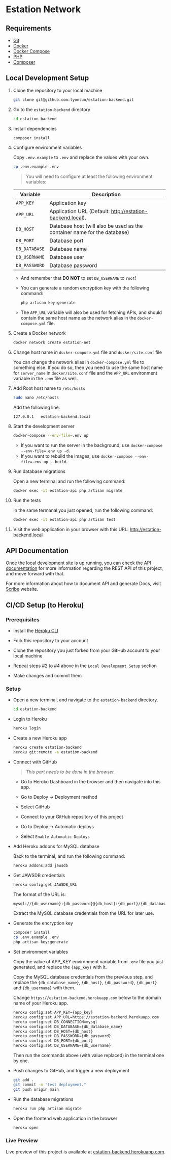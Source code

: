 # Estation Network

## Requirements

-   [Git](https://git-scm.com/)
-   [Docker](https://www.docker.com/)
-   [Docker Compose](https://docs.docker.com/compose/install/)
-   [PHP](https://www.php.net/)
-   [Composer](https://getcomposer.org/)

## Local Development Setup

1.  Clone the repository to your local machine

    ```bash
    git clone git@github.com:lyonsun/estation-backend.git
    ```

2.  Go to the `estation-backend` directory

    ```bash
    cd estation-backend
    ```

3.  Install dependencies

    ```bash
    composer install
    ```

4.  Configure environment variables

    Copy `.env.example` to `.env` and replace the values with your own.

    ```bash
    cp .env.example .env
    ```

    > You will need to configure at least the following environment variables:

    | Variable      | Description                                                              |
    | ------------- | ------------------------------------------------------------------------ |
    | `APP_KEY`     | Application key                                                          |
    | `APP_URL`     | Application URL (Default: http://estation-backend.local).                |
    | `DB_HOST`     | Database host (will also be used as the container name for the database) |
    | `DB_PORT`     | Database port                                                            |
    | `DB_DATABASE` | Database name                                                            |
    | `DB_USERNAME` | Database user                                                            |
    | `DB_PASSWORD` | Database password                                                        |

    -   And remember that **DO NOT** to set `DB_USERNAME` to `root`!

    -   You can generate a random encryption key with the following command:

        ```bash
        php artisan key:generate
        ```

    -   The `APP_URL` variable will also be used for fetching APIs, and should contain the same host name as the network alias in the `docker-compose.yml` file.

5.  Create a Docker network

    ```bash
    docker network create estation-net
    ```

6.  Change host name in `docker-compose.yml` file and `docker/site.conf` file

    You can change the network alias in `docker-compose.yml` file to something else. If you do so, then you need to use the same host name for `server_name` in `docker/site.conf` file and the `APP_URL` environment variable in the `.env` file as well.

7.  Add Root host name to `/etc/hosts`

    ```bash
    sudo nano /etc/hosts
    ```

    Add the following line:

    ```
    127.0.0.1   estation-backend.local
    ```

8.  Start the development server

    ```bash
    docker-compose --env-file=.env up
    ```

    -   If you want to run the server in the background, use `docker-compose --env-file=.env up -d`.
    -   If you want to rebuild the images, use `docker-compose --env-file=.env up --build`.

9.  Run database migrations

    Open a new terminal and run the following command:

    ```bash
    docker exec -it estation-api php artisan migrate
    ```

10. Run the tests

    In the same termanal you just opened, run the following command:

    ```bash
    docker exec -it estation-api php artisan test
    ```

11. Visit the web application in your browser with this URL: http://estation-backend.local

## API Documentation

Once the local development site is up running, you can check the [API documentation](http://estation-backend.local/docs) for more information regarding the REST API of this project, and move forward with that.

For more information about how to document API and generate Docs, visit [Scribe](https://scribe.knuckles.wtf/laravel/) website.

## CI/CD Setup (to Heroku)

### Prerequisites

-   Install the [Heroku CLI](https://cli.heroku.com/)

-   Fork this repository to your account

-   Clone the repository you just forked from your GitHub account to your local machine

-   Repeat steps #2 to #4 above in the `Local Development Setup` section

-   Make changes and commit them

### Setup

-   Open a new terminal, and navigate to the `estation-backend` directory.

    ```bash
    cd estation-backend
    ```

-   Login to Heroku

    ```bash
    heroku login
    ```

-   Create a new Heroku app

    ```bash
    heroku create estation-backend
    heroku git:remote -a estation-backend
    ```

-   Connect with GitHub

    > _This part needs to be done in the browser._

    -   Go to Heroku Dashboard in the browser and then navigate into this app.

    -   Go to Deploy -> Deployment method

    -   Select GitHub

    -   Connect to your GitHub repository of this project

    -   Go to Deploy -> Automatic deploys

    -   Select `Enable Automatic Deploys`

-   Add Heroku addons for MySQL database

    Back to the terminal, and run the following command:

    ```bash
    heroku addons:add jawsdb
    ```

-   Get JAWSDB credentials

    ```bash
    heroku config:get JAWSDB_URL
    ```

    The format of the URL is:

    ```bash
    mysql://{db_username}:{db_password}@{db_host}:{db_port}/{db_database_name}
    ```

    Extract the MySQL database credentials from the URL for later use.

-   Generate the encryption key

    ```bash
    composer install
    cp .env.example .env
    php artisan key:generate
    ```

-   Set environment variables

    Copy the value of APP_KEY environment variable from `.env` file you just generated, and replace the `{app_key}` with it.

    Copy the MySQL database credentials from the previous step, and replace the `{db_database_name}`, `{db_host}`, `{db_password}`, `{db_port}` and `{db_username}` with them.

    Change `https://estation-backend.herokuapp.com` below to the domain name of your Heroku app.

    ```bash
    heroku config:set APP_KEY={app_key}
    heroku config:set APP_URL=https://estation-backend.herokuapp.com
    heroku config:set DB_CONNECTION=mysql
    heroku config:set DB_DATABASE={db_database_name}
    heroku config:set DB_HOST={db_host}
    heroku config:set DB_PASSWORD={db_password}
    heroku config:set DB_PORT={db_port}
    heroku config:set DB_USERNAME={db_username}
    ```

    Then run the commands above (with value replaced) in the terminal one by one.

-   Push changes to GitHub, and trigger a new deployment

    ```bash
    git add .
    git commit -m "test deployment."
    git push origin main
    ```

-   Run the database migrations

    ```bash
    heroku run php artisan migrate
    ```

-   Open the frontend web application in the browser

    ```bash
    heroku open
    ```

### Live Preview

Live preview of this project is available at [estation-backend.herokuapp.com](https://estation-backend.herokuapp.com).
